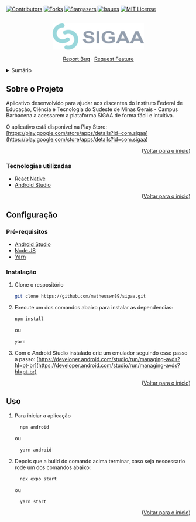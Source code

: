 <a id="readme-top"></a>

[![Contributors][contributors-shield]][contributors-url]
[![Forks][forks-shield]][forks-url]
[![Stargazers][stars-shield]][stars-url]
[![Issues][issues-shield]][issues-url]
[![MIT License][license-shield]][license-url]

<!-- PROJECT LOGO -->
<br />
<div align="center">
  <a href="https://github.com/matheuswr89/sigaa">
    <img src="./assets/SIGAALOGIN.png" width="250px">
  </a>

  <p align="center">
    <a href="https://github.com/matheuswr89/sigaa/issues">Report Bug</a>
    ·
    <a href="https://github.com/matheuswr89/sigaa/issues">Request Feature</a>
  </p>
</div>

<!-- TABLE OF CONTENTS -->
<details>
  <summary>Sumário</summary>
  <ol>
    <li>
      <a href="#sobre-o-projeto">Sobre o Projeto</a>
      <ul>
        <li><a href="#tecnologias-utilizadas">Tecnologias utilizadas</a></li>
      </ul>
    </li>
    <li>
      <a href="#configuração">Configuração</a>
      <ul>
        <li><a href="#pré-requisitos">Pré-requisitos</a></li>
        <li><a href="#instalação">Instalação</a></li>
      </ul>
    </li>
    <li><a href="#uso">Uso</a></li>
    <!-- <li><a href="#contact">Contato</a></li> -->
  </ol>
</details>

<!-- ABOUT THE PROJECT -->

## Sobre o Projeto

Aplicativo desenvolvido para ajudar aos discentes do Instituto Federal de Educação, Ciência e Tecnologia do Sudeste de Minas Gerais - Campus Barbacena
a acessarem a plataforma SIGAA de forma fácil e intuitiva.

O aplicativo está disponivel na Play Store: [https://play.google.com/store/apps/details?id=com.sigaa](https://play.google.com/store/apps/details?id=com.sigaa)

<p align="right">(<a href="#readme-top">Voltar para o início</a>)</p>

### Tecnologias utilizadas

- [React Native](https://reactnative.dev/)
- [Android Studio](https://developer.android.com/studio)

<p align="right">(<a href="#readme-top">Voltar para o início</a>)</p>

<!-- GETTING STARTED -->

## Configuração

### Pré-requisitos

- [Android Studio](https://developer.android.com/studio)
- [Node JS](https://nodejs.org/en/)
- [Yarn](https://yarnpkg.com/)

### Instalação

1. Clone o respositório
   ```sh
   git clone https://github.com/matheuswr89/sigaa.git
   ```
2. Execute um dos comandos abaixo para instalar as dependencias:
   ```sh
   npm install
   ```
   ou
   ```sh
   yarn
   ```
3. Com o Android Studio instalado crie um emulador seguindo esse passo a passo: [https://developer.android.com/studio/run/managing-avds?hl=pt-br](https://developer.android.com/studio/run/managing-avds?hl=pt-br)

<p align="right">(<a href="#readme-top">Voltar para o início</a>)</p>

<!-- USAGE -->

## Uso

1. Para iniciar a aplicação
   ```sh
     npm android
   ```
   ou
   ```sh
     yarn android
   ```
2. Depois que a build do comando acima terminar, caso seja nescessario rode um dos comandos abaixo:
   ```sh
     npx expo start
   ```
   ou
   ```sh
     yarn start
   ```
   <p align="right">(<a href="#readme-top">Voltar para o início</a>)</p>

[contributors-shield]: https://img.shields.io/github/contributors/matheuswr89/sigaa.svg?style=for-the-badge
[contributors-url]: https://github.com/matheuswr89/sigaa/graphs/contributors
[forks-shield]: https://img.shields.io/github/forks/matheuswr89/sigaa.svg?style=for-the-badge
[forks-url]: https://github.com/matheuswr89/sigaa/network/members
[stars-shield]: https://img.shields.io/github/stars/matheuswr89/sigaa.svg?style=for-the-badge
[stars-url]: https://github.com/matheuswr89/sigaa/stargazers
[issues-shield]: https://img.shields.io/github/issues/matheuswr89/sigaa.svg?style=for-the-badge
[issues-url]: https://github.com/matheuswr89/sigaa/issues
[license-shield]: https://img.shields.io/github/license/matheuswr89/sigaa.svg?style=for-the-badge
[license-url]: https://github.com/matheuswr89/sigaa/blob/master/LICENSE.txt
